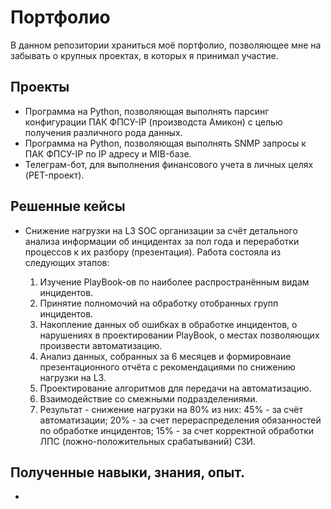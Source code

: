 # Портфолио

В данном репозитории храниться моё портфолио, позволяющее мне на забывать о крупных проектах, в которых я принимал участие.

## Проекты

* Программа на Python, позволяющая выполнять парсинг конфигурации ПАК ФПСУ-IP (производста Амикон) с целью получения различного рода данных.
* Программа на Python, позволяющая выполнять SNMP запросы к ПАК ФПСУ-IP по IP адресу и MIB-базе.
* Телеграм-бот, для выполнения финансового учета в личных целях (PET-проект).

## Решенные кейсы

* Снижение нагрузки на L3 SOC организации за счёт детального анализа информации об инцидентах за пол года и переработки процессов к их разбору (презентация). Работа состояла из следующих этапов:

  1. Изучение PlayBook-ов по наиболее распространённым видам инцидентов.  
  2. Принятие полномочий на обработку отобранных групп инцидентов.
  3. Накопление данных об ошибках в обработке инцидентов, о нарушениях в проектировании PlayBook, о местах позволяющих произвести автоматизацию.
  4. Анализ данных, собранных за 6 месяцев и формировнаие презентационного отчёта с рекомендациями по снижению нагрузки на L3.
  5. Проектирование алгоритмов для передачи на автоматизацию.
  6. Взаимодействие со смежными подразделениями.
  7. Результат - снижение нагрузки на 80% из них: 45% - за счёт автоматизации; 20% - за счет перераспределения обязанностей по обработке инцидентов; 15% - за счет корректной обработки ЛПС (ложно-положительных срабатываний) СЗИ.
  
## Полученные навыки, знания, опыт.

* 
